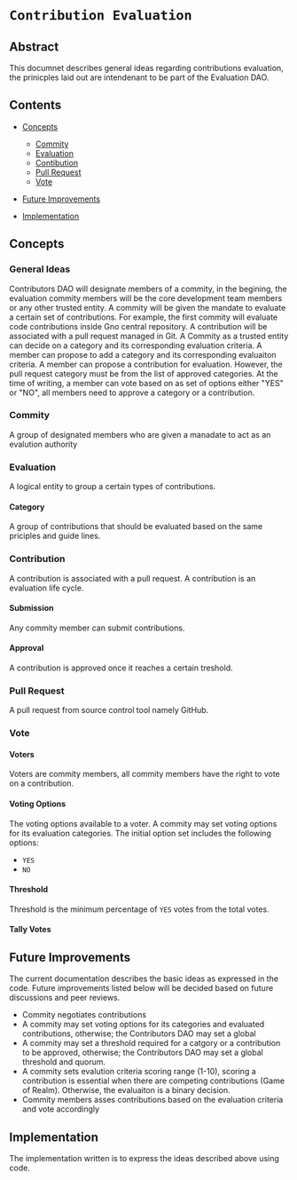 # `Contribution Evaluation`

## Abstract

This documnet describes general ideas regarding contributions evaluation, the prinicples laid out are intendenant to be part of the Evaluation DAO.

## Contents

- [Concepts](#concepts)

  - [Commity](#commity)
  - [Evaluation](#evaluation)
  - [Contibution](#contribution)
  - [Pull Request](#pull-request)
  - [Vote](#vote)

- [Future Improvements](#future-improvements)

- [Implementation](#implementation)

## Concepts

### General Ideas

Contributors DAO will designate members of a commity, in the begining, the evaluation commity members will be the core development team members or any other trusted entity.
A commity will be given the mandate to evaluate a certain set of contributions.
For example, the first commity will evaluate code contributions inside Gno central repository.
A contribution will be associated with a pull request managed in Git.
A Commity as a trusted entity can decide on a category and its corresponding evaluation criteria.
A member can propose to add a category and its corresponding evaluaiton criteria.
A member can propose a contribution for evaluation. However, the pull request category must be from the list of approved categories.
At the time of writing, a member can vote based on as set of options either "YES" or "NO", all members need to approve a category or a contribution.

### Commity

A group of designated members who are given a manadate to act as an evalution authority

### Evaluation

A logical entity to group a certain types of contributions.

#### Category

A group of contributions that should be evaluated based on the same priciples and guide lines.

### Contribution

A contribution is associated with a pull request.
A contribution is an evaluation life cycle.

#### Submission

Any commity member can submit contributions.

#### Approval

A contribution is approved once it reaches a certain treshold.

### Pull Request

A pull request from source control tool namely GitHub.

### Vote

#### Voters

Voters are commity members, all commity members have the right to vote on a contribution.

#### Voting Options

The voting options available to a voter.
A commity may set voting options for its evaluation categories.
The initial option set includes the following options:

- `YES`
- `NO`

#### Threshold

Threshold is the minimum percentage of `YES` votes from the total votes.

#### Tally Votes

## Future Improvements

The current documentation describes the basic ideas as expressed in the code.
Future improvements listed below will be decided based on future discussions and peer reviews.

- Commity negotiates contributions
- A commity may set voting options for its categories and evaluated contributions, otherwise; the Contributors DAO may set a global
- A commity may set a threshold required for a catgory or a contribution to be approved, otherwise; the Contributors DAO may set a global threshold and quorum.
- A commity sets evalution criteria scoring range (1-10), scoring a contribution is essential when there are competing contributions (Game of Realm). Otherwise, the evaluaiton is a binary decision.
- Commity members asses contributions based on the evaluation criteria and vote accordingly

## Implementation

The implementation written is to express the ideas described above using code.
